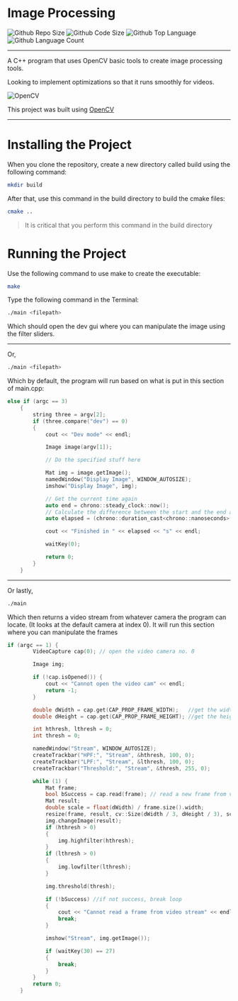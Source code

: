 # Image Processing
![Github Repo Size](https://img.shields.io/github/repo-size/jacobismael/CV-Detect?style=for-the-badge)
![Github Code Size](https://img.shields.io/github/languages/code-size/jacobismael/CV-Detect?style=for-the-badge)
![Github Top Language](https://img.shields.io/github/languages/top/jacobismael/CV-Detect?color=%23f34b7d&style=for-the-badge)
![Github Language Count](https://img.shields.io/github/languages/count/jacobismael/CV-Detect?style=for-the-badge&color=success)
- - -
A C++ program that uses OpenCV basic tools to create image processing tools.

Looking to implement optimizations so that it runs smoothly for videos.


![OpenCV](https://avatars1.githubusercontent.com/u/5009934?s=200&v=4)

This project was built using [OpenCV](https://opencv.org/)

- - -

# Installing the Project
When you clone the repository, create a new directory called build using the following command:

```bash
mkdir build
```

After that, use this command in the build directory to build the cmake files:

```bash
cmake ..
```

> It is critical that you perform this command in the build directory

# Running the Project
Use the following command to use make to create the executable:
```bash
make
```

Type the following command in the Terminal:
```bash
./main <filepath>
```

Which should open the dev gui where you can manipulate the image using the filter sliders.
- - -

Or,
```bash
./main <filepath>
```

Which by default, the program will run based on what is put in this section of main.cpp:

```cpp
else if (argc == 3)
    {
        string three = argv[2];
        if (three.compare("dev") == 0)
        {
            cout << "Dev mode" << endl;

            Image image(argv[1]);

            // Do the specified stuff here

            Mat img = image.getImage();
            namedWindow("Display Image", WINDOW_AUTOSIZE);
            imshow("Display Image", img);

            // Get the current time again
            auto end = chrono::steady_clock::now();
            // Calculate the difference between the start and the end and print the result
            auto elapsed = (chrono::duration_cast<chrono::nanoseconds>(end - start).count() / 1e9);

            cout << "Finished in " << elapsed << "s" << endl;

            waitKey(0);

            return 0;
        }
    }
```

- - -

Or lastly,
```bash
./main
```

Which then returns a video stream from whatever camera the program can locate. (It looks at the default camera at index 0). It will run this section where you can manipulate the frames 

```cpp
if (argc == 1) {
        VideoCapture cap(0); // open the video camera no. 0

        Image img;

        if (!cap.isOpened()) {
            cout << "Cannot open the video cam" << endl;
            return -1;
        }

        double dWidth = cap.get(CAP_PROP_FRAME_WIDTH);   //get the width of frames of the video
        double dHeight = cap.get(CAP_PROP_FRAME_HEIGHT); //get the height of frames of the video

        int hthresh, lthresh = 0;
        int thresh = 0;

        namedWindow("Stream", WINDOW_AUTOSIZE);
        createTrackbar("HPF:", "Stream", &hthresh, 100, 0);
        createTrackbar("LPF:", "Stream", &lthresh, 100, 0);
        createTrackbar("Threshold:", "Stream", &thresh, 255, 0);

        while (1) {
            Mat frame;
            bool bSuccess = cap.read(frame); // read a new frame from video
            Mat result;
            double scale = float(dWidth) / frame.size().width;
            resize(frame, result, cv::Size(dWidth / 3, dHeight / 3), scale, scale);
            img.changeImage(result);
            if (hthresh > 0)
            {
                img.highfilter(hthresh);
            }
            if (lthresh > 0)
            {
                img.lowfilter(lthresh);
            }

            img.threshold(thresh);

            if (!bSuccess) //if not success, break loop
            {
                cout << "Cannot read a frame from video stream" << endl;
                break;
            }

            imshow("Stream", img.getImage());

            if (waitKey(30) == 27)
            {
                break;
            }
        }
        return 0;
    }
```
